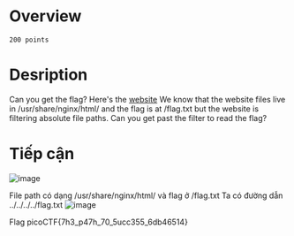 # Overview #
`200 points `

# Desription #
Can you get the flag?
Here's the [website](http://saturn.picoctf.net:58179/)
We know that the website files live in /usr/share/nginx/html/ and the flag is at /flag.txt but the website is filtering absolute file paths. Can you get past the filter to read the flag?

# Tiếp cận #
![image](https://github.com/hgiang20/PicoCTF_Writeup/assets/130575510/80ce8739-96f4-4a2b-897e-e72055b723fb)

File path có dạng /usr/share/nginx/html/ và flag ở /flag.txt
Ta có đường dẫn ../../../../flag.txt
![image](https://github.com/hgiang20/PicoCTF_Writeup/assets/130575510/b1f08e3a-ddbd-4e95-8e8a-c71807f712de)

Flag picoCTF{7h3_p47h_70_5ucc355_6db46514}

